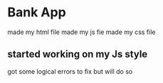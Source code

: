# Bank App

made my html file
made my js fie
made my css file


## started working on my Js style
got some logical errors to fix but will do so